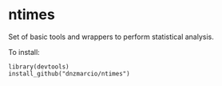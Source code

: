 # ntimes 
Set of basic tools and wrappers to perform statistical analysis.

To install:
```
library(devtools)
install_github("dnzmarcio/ntimes")
```
